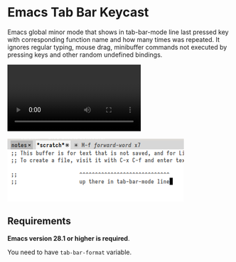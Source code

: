 # Emacs Tab Bar Keycast

Emacs global minor mode that shows in tab-bar-mode line last pressed
key with corresponding function name and how many times was repeated.
It ignores regular typing, mouse drag, minibuffer commands not
executed by pressing keys and other random undefined bindings.

![demo-video](tb-keycast.mp4)

![screenshot](screenshot.png)

## Requirements

**Emacs version 28.1 or higher is required**.

You need to have `tab-bar-format` variable.
